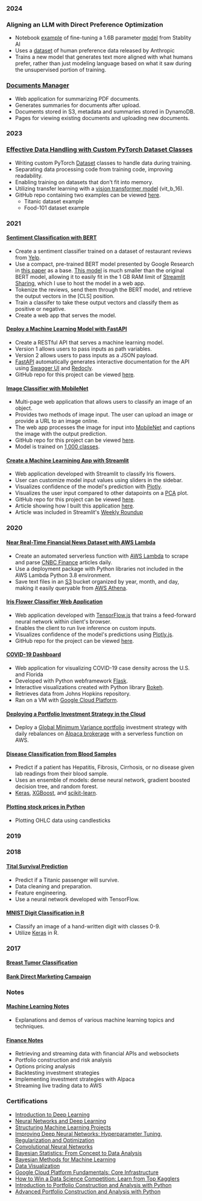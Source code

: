 ### 2024

### Aligning an LLM with Direct Preference Optimization
  - Notebook [example](https://danokeefe.github.io/Direct%20Preference%20Optimization.html) of fine-tuning a 1.6B parameter [model](stabilityai/stablelm-2-1_6b) from Stablity AI
  - Uses a [dataset](https://huggingface.co/datasets/Anthropic/hh-rlhf) of human preference data released by Anthropic
  - Trains a new model that generates text more aligned with what humans prefer, rather than just modeling language based on what it saw during the unsupervised portion of training.

### [Documents Manager](https://github.com/DanOKeefe/documents-manager)
  - Web application for summarizing PDF documents.
  - Generates summaries for documents after upload.
  - Documents stored in S3, metadata and summaries stored in DynamoDB.
  - Pages for viewing existing documents and uploading new documents.

### 2023

### [Effective Data Handling with Custom PyTorch Dataset Classes](https://dantokeefe.medium.com/effective-data-handling-with-custom-pytorch-dataset-classes-b141bcb87b41)
  - Writing custom PyTorch [Dataset](https://pytorch.org/tutorials/beginner/basics/data_tutorial.html) classes to handle data during training.
  - Separating data processing code from training code, improving readability.
  - Enabling training on datasets that don't fit into memory.
  - Utilizing transfer learning with a [vision transformer model](https://arxiv.org/pdf/2010.11929.pdf) (vit_b_16).
  - GitHub repo containing two examples can be viewed [here](https://github.com/DanOKeefe/pytorch-custom-datasets).
    - Titanic dataset example
    - Food-101 dataset example

### 2021

#### [Sentiment Classification with BERT](https://github.com/DanOKeefe/BERT_Sentiment_Classification/tree/main)
  - Create a sentiment classifier trained on a dataset of restaurant reviews from [Yelp](https://raw.githubusercontent.com/mayank100sharma/Sentiment-Analysis-on-Yelp-Reviews/master/yelp.csv).
  - Use a compact, pre-trained BERT model presented by Google Research in [this paper](https://arxiv.org/pdf/1908.08962.pdf) as a base. [This model](https://huggingface.co/google/bert_uncased_L-4_H-256_A-4) is much smaller than the original BERT model, allowing it to easily fit in the 1 GB RAM limit of [Streamlit Sharing](https://streamlit.io/sharing), which I use to host the model in a web app.
  - Tokenize the reviews, send them through the BERT model, and retrieve the output vectors in the [CLS] position.
  - Train a classifer to take these output vectors and classify them as positive or negative.
  - Create a web app that serves the model.

#### [Deploy a Machine Learning Model with FastAPI](https://dantokeefe.medium.com/deploy-a-machine-learning-model-with-fastapi-7a98bf7cb7c3)
  - Create a RESTful API that serves a machine learning model.
  - Version 1 allows users to pass inputs as path variables.
  - Version 2 allows users to pass inputs as a JSON payload.
  - [FastAPI](https://fastapi.tiangolo.com/) automatically generates interactive documentation for the API using [Swagger UI](https://swagger.io/tools/swagger-ui/) and [Redocly](https://redoc.ly/).
  - GitHub repo for this project can be viewed [here](https://github.com/DanOKeefe/Iris_FastAPI).

#### [Image Classifier with MobileNet](https://share.streamlit.io/danokeefe/image-classifier/main/image_app.py)
  - Multi-page web application that allows users to classify an image of an object. 
  - Provides two methods of image input. The user can upload an image or provide a URL to an image online.
  - The web app processes the image for input into [MobileNet](https://arxiv.org/abs/1704.04861) and captions the image with the output prediction.
  - GitHub repo for this project can be viewed [here](https://github.com/DanOKeefe/Image-Classifier/tree/main).
  - Model is trained on [1,000 classes](https://github.com/DanOKeefe/Image-Classifier/blob/main/imagenet_classes.txt).

#### [Create a Machine Learnining App with Streamlit](https://share.streamlit.io/danokeefe/streamlit_iris_classifier/main/iris_app.py)
  - Web application developed with Streamlit to classify Iris flowers.
  - User can customize model input values using sliders in the sidebar.
  - Visualizes confidence of the model's prediction with [Plotly](https://plotly.com/python/plotly-express/).
  - Visualizes the user input compared to other datapoints on a [PCA](https://en.wikipedia.org/wiki/Principal_component_analysis) plot.
  - GitHub repo for this project can be viewed [here](https://github.com/DanOKeefe/Streamlit_Iris_Classifier).
  - Article showing how I built this application [here](https://medium.com/geekculture/create-a-machine-learning-web-app-with-streamlit-f28c75f9f40f).
  - Article was included in Streamlit's [Weekly Roundup](https://discuss.streamlit.io/t/weekly-roundup-theming-tutorials-astronomy-pictures-combining-multiple-spreadsheets-and-more/11466)

### 2020

#### [Near Real-Time Financial News Dataset with AWS Lambda](https://dantokeefe.medium.com/creating-a-near-real-time-financial-news-dataset-with-aws-lambda-509e2fe53261)
- Create an automated serverless function with [AWS Lambda](https://aws.amazon.com/lambda/) to scrape and parse [CNBC Finance](https://www.cnbc.com/finance/) articles daily.
- Use a deployment package with Python libraries not included in the AWS Lambda Python 3.8 environment.
- Save text files in an [S3](https://aws.amazon.com/s3/) bucket organized by year, month, and day, making it easily queryable from [AWS Athena](https://aws.amazon.com/athena/).

#### [Iris Flower Classifier Web Application](https://danokeefe.github.io/iris.html)
- Web application developed with [TensorFlow.js](https://www.tensorflow.org/js) that trains a feed-forward neural network within client's browser.
- Enables the client to run live inference on custom inputs.
- Visualizes confidence of the model's predictions using [Plotly.js](https://plotly.com/javascript/).
- GitHub repo for the project can be viewed [here](https://github.com/DanOKeefe/Iris-Flower-Classifier-TF.jshttps://danokeefe.github.io/iris.html).

#### [COVID-19 Dashboard](https://github.com/DanOKeefe/COVID-19-Dashboard)
- Web application for visualizing COVID-19 case density across the U.S. and Florida
- Developed with Python webframework [Flask](https://flask.palletsprojects.com/en/1.1.x/).
- Interactive visualizations created with Python library [Bokeh](https://bokeh.org/).
- Retrieves data from Johns Hopkins repository.
- Ran on a VM with [Google Cloud Platform](https://cloud.google.com/).

#### [Deploying a Portfolio Investment Strategy in the Cloud](https://dantokeefe.medium.com/deploying-a-portfolio-investment-strategy-in-the-cloud-415ef70ffdfb)
- Deploy a [Global Minimum Variance portfolio](https://faculty.washington.edu/ezivot/econ424/portfolioTheoryMatrix-BEAMER.pdf) investment strategy with daily rebalances on [Alpaca brokerage](https://alpaca.markets/) with a serverless function on AWS.

#### [Disease Classification from Blood Samples](https://danokeefe.github.io/HCV.html)
- Predict if a patient has Hepatitis, Fibrosis, Cirrhosis, or no disease given lab readings from their blood sample.
- Uses an ensemble of models: dense neural network, gradient boosted decision tree, and random forest.
- [Keras](https://keras.io/), [XGBoost](https://xgboost.readthedocs.io/en/latest/python/python_intro.html), and [scikit-learn](https://scikit-learn.org/).

#### [Plotting stock prices in Python](https://dantokeefe.medium.com/plotting-stock-prices-in-python-2b2aafaac5eb)
- Plotting OHLC data using candlesticks

### 2019

### 2018

#### [Tital Survival Prediction](https://github.com/DanOKeefe/TitanicPrediction/blob/master/Titanic_Prediction_v2.ipynb)
- Predict if a Titanic passenger will survive.
- Data cleaning and preparation.
- Feature engineering.
- Use a neural network developed with TensorFlow.

#### [MNIST Digit Classification in R](https://github.com/DanOKeefe/KerasMNIST/blob/master/cnnMNIST.R)
- Classify an image of a hand-written digit with classes 0-9.
- Utilize [Keras](https://keras.rstudio.com/) in R.

### 2017

#### [Breast Tumor Classification](https://github.com/DanOKeefe/BreastTumorClassification/blob/master/BreastCancerNormalizeInputs.ipynb)
#### [Bank Direct Marketing Campaign](https://github.com/DanOKeefe/BankDirectMarketingCampaign/blob/master/BankMarketing.ipynb)

### Notes

#### [Machine Learning Notes](https://danokeefe.github.io/ml_notes.html)
- Explanations and demos of various machine learning topics and techniques.

#### [Finance Notes](https://danokeefe.github.io/finance.html)
- Retrieving and streaming data with financial APIs and websockets
- Portfolio construction and risk analysis
- Options pricing analysis
- Backtesting investment strategies
- Implementing investment strategies with Alpaca
- Streaming live trading data to AWS

### Certifications
- [Introduction to Deep Learning](https://coursera.org/share/bc6828c2a0b3a78b01c0644fb70bdb58)
- [Neural Networks and Deep Learning](https://coursera.org/share/0525e529ea1c810a9892b2567b0a82b4)
- [Structuring Machine Learning Projects](https://coursera.org/share/508b89ec192f089d4e3bac37bbbb690c)
- [Improving Deep Neural Networks: Hyperparameter Tuning, Regularization and Optimization](https://coursera.org/share/81f67f65646f32bfe05e171f25f90f3d)
- [Convolutional Neural Networks](https://coursera.org/share/1852e7fca212c7f0cd456ba1a9d0292b)
- [Bayesian Statistics: From Concept to Data Analysis](https://coursera.org/share/367a2548080bb46179558128d5b53892)
- [Bayesian Methods for Machine Learning](https://coursera.org/share/7cfa6f82e62737ef0dbc58898287a5cc)
- [Data Visualization](https://coursera.org/share/71f11f75306fff0faa5eb6fb05a78b0f)
- [Google Cloud Platform Fundamentals: Core Infrastructure](https://coursera.org/share/3d948d6ade21d6b0dbbf4b0c07fc0171)
- [How to Win a Data Science Competition: Learn from Top Kagglers](https://coursera.org/share/1fc1342d60e64d2c6dca87756e78d639)
- [Introduction to Portfolio Construction and Analysis with Python](https://coursera.org/share/068a2f64c107a37cc575dfdd66ee645b)
- [Advanced Portfolio Construction and Analysis with Python](https://coursera.org/share/f5c2fb4cbb6c22b41fbd6df51ba6dddb)
